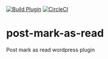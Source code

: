 [![Build Plugin](https://github.com/algoblend/post-mark-as-read/actions/workflows/php.yml/badge.svg?branch=main)](https://github.com/algoblend/post-mark-as-read/actions/workflows/php.yml) [![CircleCI](https://circleci.com/gh/algoblend/post-mark-as-read/tree/main.svg?style=shield)](https://circleci.com/gh/algoblend/post-mark-as-read/tree/main)

# post-mark-as-read
Post mark as read wordpress plugin
